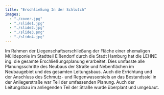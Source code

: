 ```yaml
---
title: "Erschließung In der Schlutch"
images:
  - "./cover.jpg"
  - "./slide1.jpg"
  - "./slide2.jpg"
  - "./slide3.png"
  - "./slide4.jpg"
---
```


Im Rahmen der Liegenschaftserschließung der Fläche einer ehemaligen
Mülldeponie im Stadtteil Eißendorf durch die Stadt Hamburg hat die LEHNE
ing. die gesamte Erschließungsplanung erarbeitet. Dies umfasste alle
Planungsschritte des Neubaus der Straße und Nebenflächen im Neubaugebiet
und des gesamten Leitungsbaus. Auch die Errichtung und der Anschluss
des Schmutz- und Regenwassersiels an das Bestandssiel in der
Anliegerstraße war Teil der umfassenden Planung. Auch der Leitungsbau im
anliegenden Teil der Straße wurde überplant und umgebaut.
